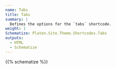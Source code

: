 ```yaml
---
name: Tabs
title: Tabs
summary: |
  Defines the options for the `tabs` shortcode.
weight: 1
Schematize: Platen.Site.Theme.Shortcodes.Tabs
outputs:
  - HTML
  - Schematize
---
```


{{% schematize %}}
